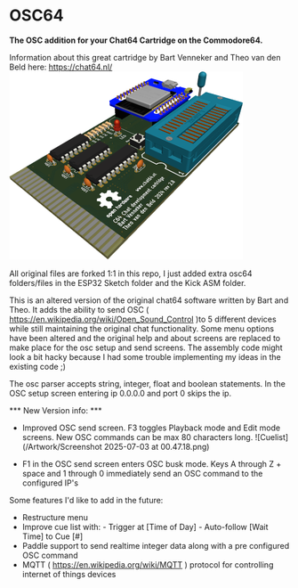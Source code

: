 # OSC64

**The OSC addition for your Chat64 Cartridge on the Commodore64.**

Information about this great cartridge by Bart Venneker and Theo van den Beld here: https://chat64.nl/
![DevBoard](/Artwork/devrev28.png)

All original files are forked 1:1 in this repo, I just added extra osc64 folders/files in the ESP32 Sketch folder and the Kick ASM folder.

This is an altered version of the original chat64 software written by Bart and Theo.
It adds the ability to send OSC ( https://en.wikipedia.org/wiki/Open_Sound_Control )to 5 different devices while still maintaining the original chat functionality.
Some menu options have been altered and the original help and about screens are replaced to make place for the osc setup and send screens. The assembly code might look a bit hacky because I had some trouble implementing my ideas in the existing code ;)

The osc parser accepts string, integer, float and boolean statements.
In the OSC setup screen entering ip 0.0.0.0 and port 0 skips the ip.

*** New Version info: ***

- Improved OSC send screen. F3 toggles Playback mode and Edit mode screens. New OSC commands can be max 80 characters long.
![Cuelist](/Artwork/Screenshot 2025-07-03 at 00.47.18.png)

- F1 in the OSC send screen enters OSC busk mode. Keys A through Z + space and 1 through 0 immediately send an OSC command to the configured IP's

Some features I'd like to add in the future:

- Restructure menu 
- Improve cue list with:
                          -  Trigger at [Time of Day]
                          -  Auto-follow [Wait Time] to Cue [#]
- Paddle support to send realtime integer data along with a pre configured OSC command
- MQTT ( https://en.wikipedia.org/wiki/MQTT ) protocol for controlling internet of things devices 
